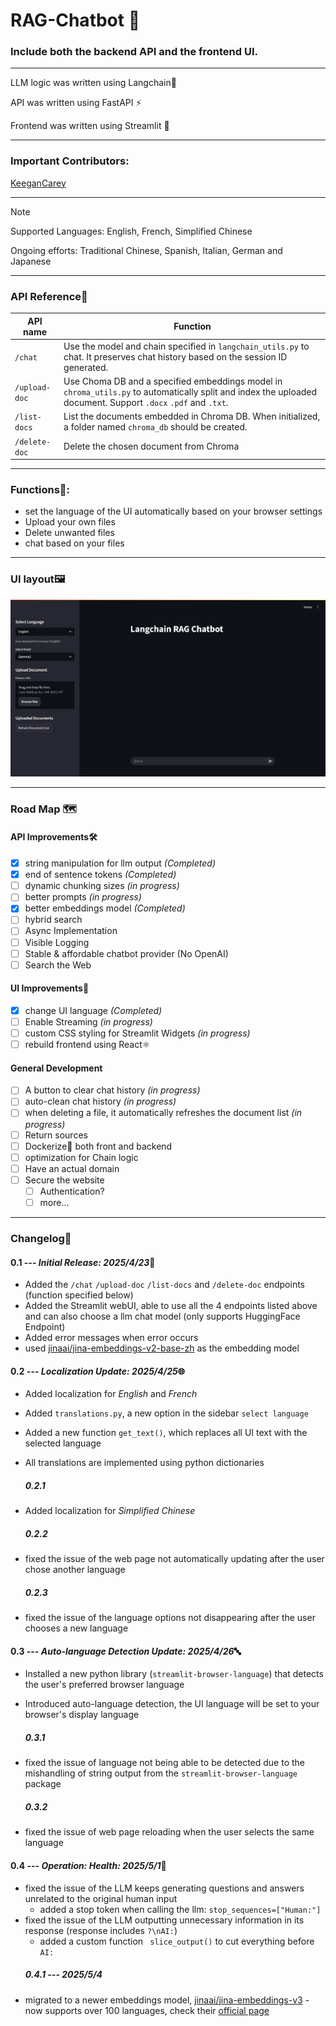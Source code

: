 # RAG-Chatbot 🤖

### Include both the backend API and the frontend UI.

---

LLM logic was written using Langchain🦜

API was written using FastAPI ⚡

Frontend was written using Streamlit 👑

---

### Important Contributors:

[KeeganCarey](https://github.com/KeeganCarey)

---

> [!NOTE]
> Supported Languages: English, French, Simplified Chinese
> 
> Ongoing efforts: Traditional Chinese, Spanish, Italian, German and Japanese

---

### API Reference💾

| API name      | Function                                                                                                                                                      |
|---------------|---------------------------------------------------------------------------------------------------------------------------------------------------------------|
| `/chat`       | Use the model and chain specified in `langchain_utils.py` to chat. It preserves chat history based on the session ID generated.                               |
| `/upload-doc` | Use Choma DB and a specified embeddings model in `chroma_utils.py` to automatically split and index the uploaded document. Support `.docx` `.pdf` and `.txt`. |
| `/list-docs`  | List the documents embedded in Chroma DB. When initialized, a folder named `chroma_db` should be created.                                                     |
| `/delete-doc` | Delete the chosen document from Chroma |                                                                                                                       | 

---

### Functions🧩:
* set the language of the UI automatically based on your browser settings
* Upload your own files
* Delete unwanted files
* chat based on your files

---

### UI layout🖼️

![UI Layout](Screenshot-of-UI.png)

---

### Road Map 🗺️

#### API Improvements🛠️
- [x] string manipulation for llm output *(Completed)*
- [x] end of sentence tokens *(Completed)*
- [ ] dynamic chunking sizes *(in progress)*
- [ ] better prompts *(in progress)*
- [x] better embeddings model *(Completed)*
- [ ] hybrid search
- [ ] Async Implementation
- [ ] Visible Logging
- [ ] Stable & affordable chatbot provider (No OpenAI)
- [ ] Search the Web

#### UI Improvements🎨
- [x] change UI language *(Completed)*
- [ ] Enable Streaming *(in progress)*
- [ ] custom CSS styling for Streamlit Widgets *(in progress)*
- [ ] rebuild frontend using React⚛️

#### General Development
- [ ] A button to clear chat history *(in progress)*
- [ ] auto-clean chat history *(in progress)*
- [ ] when deleting a file, it automatically refreshes the document list *(in progress)*
- [ ] Return sources
- [ ] Dockerize🐋 both front and backend
- [ ] optimization for Chain logic
- [ ] Have an actual domain
- [ ] Secure the website
    - [ ] Authentication?
    - [ ] more...

---

### Changelog📃

#### 0.1 --- ***Initial Release: 2025/4/23***🎇 
- Added the `/chat` `/upload-doc` `/list-docs` and `/delete-doc` endpoints (function specified below)
- Added the Streamlit webUI, able to use all the 4 endpoints listed above and can also choose a llm chat model (only supports HuggingFace Endpoint)
- Added error messages when error occurs
- used [jinaai/jina-embeddings-v2-base-zh](https://huggingface.co/jinaai/jina-embeddings-v2-base-zh) as the embedding model

#### 0.2 --- ***Localization Update: 2025/4/25***🌐
- Added localization for *English* and *French*
- Added `translations.py`, a new option in the sidebar `select language`
- Added a new function `get_text()`, which replaces all UI text with the selected language
- All translations are implemented using python dictionaries

  ##### 0.2.1
- Added localization for *Simplified Chinese*

  ##### 0.2.2
- fixed the issue of the web page not automatically updating after the user chose another language

  ##### 0.2.3
- fixed the issue of the language options not disappearing after the user chooses a new language

#### 0.3 --- ***Auto-language Detection Update: 2025/4/26***🔤
- Installed a new python library (`streamlit-browser-language`) that detects the user's preferred browser language
- Introduced auto-language detection, the UI language will be set to your browser's display language

  ##### 0.3.1
- fixed the issue of language not being able to be detected due to the mishandling of string output from the `streamlit-browser-language` package

  ##### 0.3.2
- fixed the issue of web page reloading when the user selects the same language

#### 0.4 --- ***Operation: Health: 2025/5/1***💊
- fixed the issue of the LLM keeps generating questions and answers unrelated to the original human input
    - added a stop token when calling the llm: `stop_sequences=["Human:"]`
- fixed the issue of the LLM outputting unnecessary information in its response (response includes `?\nAI:`)
    - added a custom function ` slice_output()` to cut everything before `AI:`
  ##### 0.4.1 --- 2025/5/4
- migrated to a newer embeddings model, [jinaai/jina-embeddings-v3](https://huggingface.co/jinaai/jina-embeddings-v3)
      - now supports over 100 languages, check their [official page](https://huggingface.co/jinaai/jina-embeddings-v3#supported-languages)
